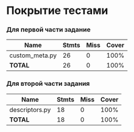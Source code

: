 # Покрытие тестами

### Для первой части задание 

| **Name**       | **Stmts** | **Miss**   | **Cover**   |
|----------------|-----------|------------|-------------|
| custom_meta.py | 26        | 0          | 100%        |
| **TOTAL**      | 26        | 0          | 100%        |

### Для второй части задания

| **Name**       | **Stmts** | **Miss** | **Cover** |
|----------------|-----------|----------|-----------|
| descriptors.py | 18        | 0        | 100%      |
| **TOTAL**      | 18        | 0        | 100%      |
